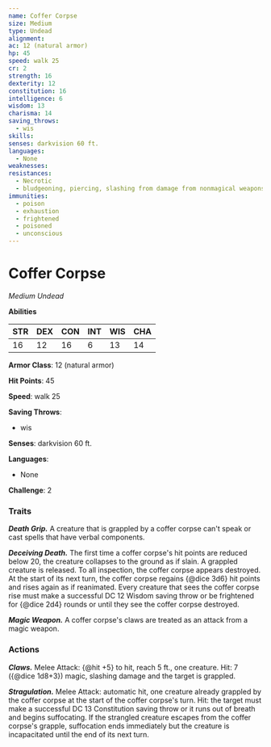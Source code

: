 ```yaml
---
name: Coffer Corpse
size: Medium
type: Undead
alignment: 
ac: 12 (natural armor)
hp: 45
speed: walk 25
cr: 2
strength: 16
dexterity: 12
constitution: 16
intelligence: 6
wisdom: 13
charisma: 14
saving_throws:
  - wis
skills:
senses: darkvision 60 ft.
languages:
  - None
weaknesses:
resistances:
  - Necrotic
  - bludgeoning, piercing, slashing from damage from nonmagical weapons
immunities:
  - poison
  - exhaustion
  - frightened
  - poisoned
  - unconscious
---
```


# Coffer Corpse

*Medium Undead*

**Abilities**

| STR | DEX | CON | INT | WIS | CHA |
| --- | --- | --- | --- | --- | --- |
| 16 | 12 | 16 | 6 | 13 | 14 |

**Armor Class**: 12 (natural armor)

**Hit Points**: 45

**Speed**: walk 25

**Saving Throws**:
  - wis

**Senses**: darkvision 60 ft.

**Languages**:
  - None

**Challenge**: 2

### Traits
***Death Grip.*** A creature that is grappled by a coffer corpse can't speak or cast spells that have verbal components.

***Deceiving Death.*** The first time a coffer corpse's hit points are reduced below 20, the creature collapses to the ground as if slain. A grappled creature is released. To all inspection, the coffer corpse appears destroyed. At the start of its next turn, the coffer corpse regains {@dice 3d6} hit points and rises again as if reanimated. Every creature that sees the coffer corpse rise must make a successful DC 12 Wisdom saving throw or be frightened for {@dice 2d4} rounds or until they see the coffer corpse destroyed.

***Magic Weapon.*** A coffer corpse's claws are treated as an attack from a magic weapon.

### Actions
***Claws.*** Melee Attack: {@hit +5} to hit, reach 5 ft., one creature. Hit: 7 ({@dice 1d8+3}) magic, slashing damage and the target is grappled.

***Stragulation.*** Melee Attack: automatic hit, one creature already grappled by the coffer corpse at the start of the coffer corpse's turn. Hit: the target must make a successful DC 13 Constitution saving throw or it runs out of breath and begins suffocating. If the strangled creature escapes from the coffer corpse's grapple, suffocation ends immediately but the creature is incapacitated until the end of its next turn.

